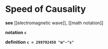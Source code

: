 # Speed of Causality

**see** [[electromagnetic wave]], [[math notation]]

**notation** **`c`**

**definition** **`c = 299792458 "m"-"s"`**

